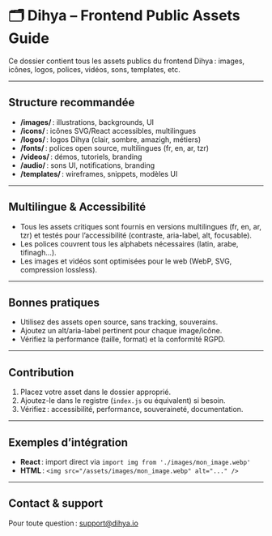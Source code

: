 # 🗂️ Dihya – Frontend Public Assets Guide

Ce dossier contient tous les assets publics du frontend Dihya : images, icônes, logos, polices, vidéos, sons, templates, etc.

---

## Structure recommandée

- **/images/** : illustrations, backgrounds, UI
- **/icons/** : icônes SVG/React accessibles, multilingues
- **/logos/** : logos Dihya (clair, sombre, amazigh, métiers)
- **/fonts/** : polices open source, multilingues (fr, en, ar, tzr)
- **/videos/** : démos, tutoriels, branding
- **/audio/** : sons UI, notifications, branding
- **/templates/** : wireframes, snippets, modèles UI

---

## Multilingue & Accessibilité

- Tous les assets critiques sont fournis en versions multilingues (fr, en, ar, tzr) et testés pour l’accessibilité (contraste, aria-label, alt, focusable).
- Les polices couvrent tous les alphabets nécessaires (latin, arabe, tifinagh…).
- Les images et vidéos sont optimisées pour le web (WebP, SVG, compression lossless).

---

## Bonnes pratiques

- Utilisez des assets open source, sans tracking, souverains.
- Ajoutez un alt/aria-label pertinent pour chaque image/icône.
- Vérifiez la performance (taille, format) et la conformité RGPD.

---

## Contribution

1. Placez votre asset dans le dossier approprié.
2. Ajoutez-le dans le registre (`index.js` ou équivalent) si besoin.
3. Vérifiez : accessibilité, performance, souveraineté, documentation.

---

## Exemples d’intégration

- **React** : import direct via `import img from './images/mon_image.webp'`
- **HTML** : `<img src="/assets/images/mon_image.webp" alt="..." />`

---

## Contact & support
Pour toute question : [support@dihya.io](mailto:support@dihya.io)
